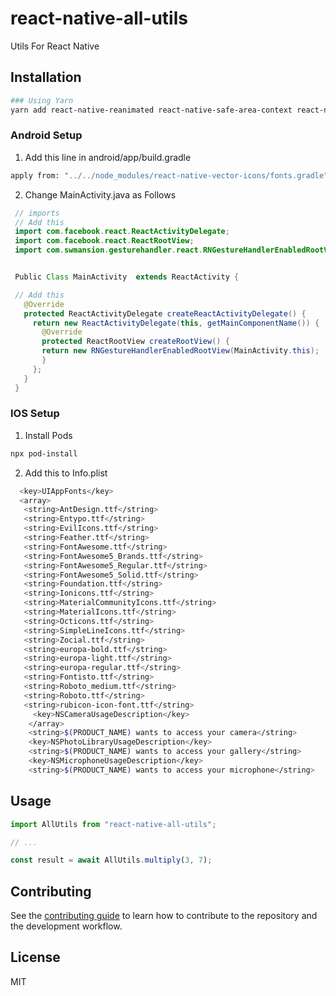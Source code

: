 # react-native-all-utils

Utils For React Native

## Installation

```sh
### Using Yarn
yarn add react-native-reanimated react-native-safe-area-context react-native-gesture-handler react-native-vector-icons react-native-redash react-native-safe-area-view @types/react-native-vector-icons react-native-image-crop-picker 
```

### Android Setup
 1. Add this line in android/app/build.gradle

 ```sh
 apply from: "../../node_modules/react-native-vector-icons/fonts.gradle"
 ```

 2. Change MainActivity.java as Follows

 ```java
  // imports
  // Add this
  import com.facebook.react.ReactActivityDelegate;
  import com.facebook.react.ReactRootView;
  import com.swmansion.gesturehandler.react.RNGestureHandlerEnabledRootView;


  Public Class MainActivity  extends ReactActivity {

  // Add this
    @Override
    protected ReactActivityDelegate createReactActivityDelegate() {
      return new ReactActivityDelegate(this, getMainComponentName()) {
        @Override
        protected ReactRootView createRootView() {
        return new RNGestureHandlerEnabledRootView(MainActivity.this);
        }
      };
    } 
  }
 ```

### IOS Setup

1. Install Pods
```sh
npx pod-install
```

2. Add this to Info.plist
```sh
  <key>UIAppFonts</key>
  <array>
   <string>AntDesign.ttf</string>
   <string>Entypo.ttf</string>
   <string>EvilIcons.ttf</string>
   <string>Feather.ttf</string>
   <string>FontAwesome.ttf</string>
   <string>FontAwesome5_Brands.ttf</string>
   <string>FontAwesome5_Regular.ttf</string>
   <string>FontAwesome5_Solid.ttf</string>
   <string>Foundation.ttf</string>
   <string>Ionicons.ttf</string>
   <string>MaterialCommunityIcons.ttf</string>
   <string>MaterialIcons.ttf</string>
   <string>Octicons.ttf</string>
   <string>SimpleLineIcons.ttf</string>
   <string>Zocial.ttf</string>
   <string>europa-bold.ttf</string>
   <string>europa-light.ttf</string>
   <string>europa-regular.ttf</string>
   <string>Fontisto.ttf</string>
   <string>Roboto_medium.ttf</string>
   <string>Roboto.ttf</string>
   <string>rubicon-icon-font.ttf</string>
	 <key>NSCameraUsageDescription</key>
 	</array>
	<string>$(PRODUCT_NAME) wants to access your camera</string>
	<key>NSPhotoLibraryUsageDescription</key>
	<string>$(PRODUCT_NAME) wants to access your gallery</string>
	<key>NSMicrophoneUsageDescription</key>
	<string>$(PRODUCT_NAME) wants to access your microphone</string>
```

## Usage

```js
import AllUtils from "react-native-all-utils";

// ...

const result = await AllUtils.multiply(3, 7);
```

## Contributing

See the [contributing guide](CONTRIBUTING.md) to learn how to contribute to the repository and the development workflow.

## License

MIT
